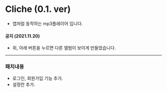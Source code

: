 # Cliche (0.1. ver)

- 앱처럼 동작하는 mp3플레이어 입니다.

#### 공지 (2021.11.20)

- 위, 아래 버튼을 누르면 다른 앨범이 보이게 만들었습니다.

---

### 패치내용

- 로그인, 회원가입 기능 추가.
- 설정란 추가.

